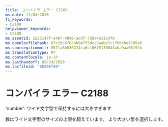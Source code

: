 ```yaml
---
title: コンパイラ エラー C2188
ms.date: 11/04/2016
f1_keywords:
- C2188
helpviewer_keywords:
- C2188
ms.assetid: 2223147f-e487-4090-acdf-75ba4e1114f6
ms.openlocfilehash: 87c20c6f8c4b947f5dcc8aabe7c1f0bcbe97d5e6
ms.sourcegitcommit: 857fa6b530224fa6c18675138043aba9aa0619fb
ms.translationtype: MT
ms.contentlocale: ja-JP
ms.lasthandoff: 03/24/2020
ms.locfileid: "80206740"
---
```

# <a name="compiler-error-c2188"></a>コンパイラ エラー C2188

'number': ワイド文字型で保持するには大きすぎます

数はワイド文字型のサイズの上限を超えています。 より大きい型を選択します。
